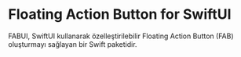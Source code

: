 # Floating Action Button for SwiftUI
FABUI, SwiftUI kullanarak özelleştirilebilir Floating Action Button (FAB) oluşturmayı sağlayan bir Swift paketidir.

